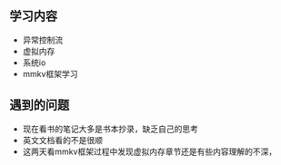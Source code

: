 ## 学习内容
- 异常控制流
- 虚拟内存
- 系统io
- mmkv框架学习
## 遇到的问题
- 现在看书的笔记大多是书本抄录，缺乏自己的思考
- 英文文档看的不是很顺
- 这两天看mmkv框架过程中发现虚拟内存章节还是有些内容理解的不深，